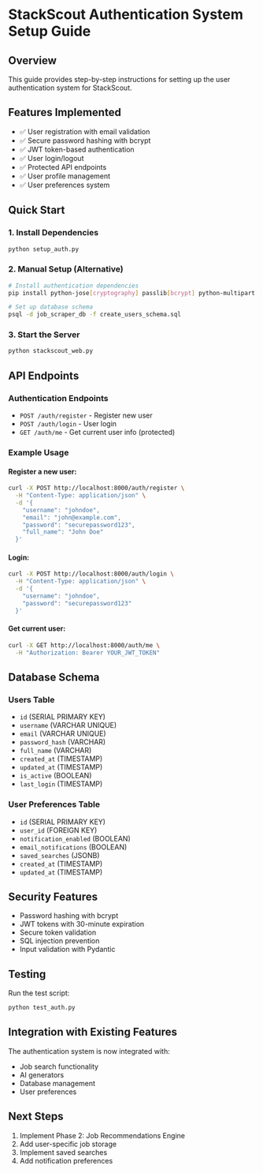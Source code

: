 # StackScout Authentication System Setup Guide

## Overview

This guide provides step-by-step instructions for setting up the user authentication system for StackScout.

## Features Implemented

- ✅ User registration with email validation
- ✅ Secure password hashing with bcrypt
- ✅ JWT token-based authentication
- ✅ User login/logout
- ✅ Protected API endpoints
- ✅ User profile management
- ✅ User preferences system

## Quick Start

### 1. Install Dependencies

```bash
python setup_auth.py
```

### 2. Manual Setup (Alternative)

```bash
# Install authentication dependencies
pip install python-jose[cryptography] passlib[bcrypt] python-multipart

# Set up database schema
psql -d job_scraper_db -f create_users_schema.sql
```

### 3. Start the Server

```bash
python stackscout_web.py
```

## API Endpoints

### Authentication Endpoints

- `POST /auth/register` - Register new user
- `POST /auth/login` - User login
- `GET /auth/me` - Get current user info (protected)

### Example Usage

#### Register a new user:

```bash
curl -X POST http://localhost:8000/auth/register \
  -H "Content-Type: application/json" \
  -d '{
    "username": "johndoe",
    "email": "john@example.com",
    "password": "securepassword123",
    "full_name": "John Doe"
  }'
```

#### Login:

```bash
curl -X POST http://localhost:8000/auth/login \
  -H "Content-Type: application/json" \
  -d '{
    "username": "johndoe",
    "password": "securepassword123"
  }'
```

#### Get current user:

```bash
curl -X GET http://localhost:8000/auth/me \
  -H "Authorization: Bearer YOUR_JWT_TOKEN"
```

## Database Schema

### Users Table

- `id` (SERIAL PRIMARY KEY)
- `username` (VARCHAR UNIQUE)
- `email` (VARCHAR UNIQUE)
- `password_hash` (VARCHAR)
- `full_name` (VARCHAR)
- `created_at` (TIMESTAMP)
- `updated_at` (TIMESTAMP)
- `is_active` (BOOLEAN)
- `last_login` (TIMESTAMP)

### User Preferences Table

- `id` (SERIAL PRIMARY KEY)
- `user_id` (FOREIGN KEY)
- `notification_enabled` (BOOLEAN)
- `email_notifications` (BOOLEAN)
- `saved_searches` (JSONB)
- `created_at` (TIMESTAMP)
- `updated_at` (TIMESTAMP)

## Security Features

- Password hashing with bcrypt
- JWT tokens with 30-minute expiration
- Secure token validation
- SQL injection prevention
- Input validation with Pydantic

## Testing

Run the test script:
```bash
python test_auth.py
```

## Integration with Existing Features

The authentication system is now integrated with:
- Job search functionality
- AI generators
- Database management
- User preferences

## Next Steps

1. Implement Phase 2: Job Recommendations Engine
2. Add user-specific job storage
3. Implement saved searches
4. Add notification preferences
